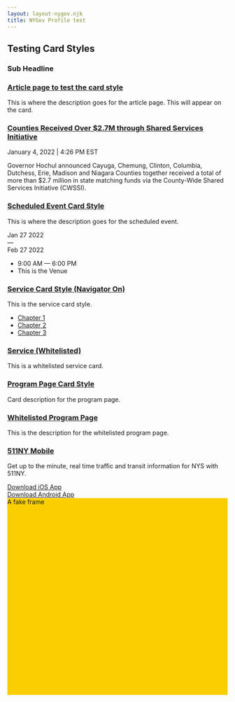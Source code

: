 ```yaml
---
layout: layout-nygov.njk
title: NYGov Profile test
---
```

<article class="p-landing-page -full-page">
    <div class="t-section -container">
        <div class="t-section__content -t_wrap">
            <div class="t-headline">
                <div>
                    <h2 class="a-title a-card__title">
                        Testing Card Styles
                    </h2>
                </div>
                <div>
                    <h3 class="a-headline a-card__subHeadline">Sub Headline</h3>
                </div>
            </div>
            <div class="t_cardsWrap">
                <div class="t_cardContainer">
                    <style>
                        .o-cardLogo.-index1.-paragraph1 {
                            background-image: url("https://nygovd8ode549.prod.acquia-sites.com/profiles/contrib/nygov/themes/custom/nygov-theme/nygov_theme/../storybook/assets/placeholders/NYGov_NYS_16x9.png");
                        }
                        .o-quickCardLogo.-index1.-paragraph1 {
                            background-image: url("https://nygovd8ode549.prod.acquia-sites.com/profiles/contrib/nygov/themes/custom/nygov-theme/nygov_theme/../storybook/assets/placeholders/NYGov_NYS_16x9.png");
                        }
                        .o-stats.-index1.-paragraph1 {
                            background-image: url("");
                        }
                        @media (min-width: 768px) {
                            .o-cardLogo.-index1.-paragraph1 {
                                background-image: url("https://nygovd8ode549.prod.acquia-sites.com/profiles/contrib/nygov/themes/custom/nygov-theme/nygov_theme/../storybook/assets/placeholders/NYGov_NYS_Square.png");
                            }
                        }
                        @media (min-width: 1024px) {
                            .o-cardLogo.-index1.-paragraph1 {
                                background-image: url("https://nygovd8ode549.prod.acquia-sites.com/profiles/contrib/nygov/themes/custom/nygov-theme/nygov_theme/../storybook/assets/placeholders/NYGov_NYS_16x9.png");
                            }
                        }
                    </style>
                    <article class="o-cardGlobalTablet">
                        <a href="/article-page-test-card-style" class="o-cardLogo -index1 -paragraph1" aria-label="Card Footer Label for Test Article Page"></a>
                        <div class="o-cardContent">
                            <div class="m-card__data">
                                <h3>
                                    <a class="a-card__label" href="/article-page-test-card-style">Article page to test the card style</a>
                                </h3>
                                <div class="a-text__html a-card__description"><p>This is where the description goes for the article page. This will appear on the card.&nbsp;</p></div>
                            </div>
                        </div>
                    </article>
                </div>
                <div class="t_cardContainer">
                    <style>
                        .o-cardLogo.-index1.-paragraph3 {
                            background-image: url("https://www.governor.ny.gov/sites/default/files/styles/card_vertical/public/thumbnails/image/GarbageTruck_TrashCan_SharedServices_Consolidate_Government_hero.jpg?h=b5f6a62e&itok=4_d6lFVz");
                        }
                        .o-quickCardLogo.-index1.-paragraph3 {
                            background-image: url("https://www.governor.ny.gov/sites/default/files/styles/card_vertical/public/thumbnails/image/GarbageTruck_TrashCan_SharedServices_Consolidate_Government_hero.jpg?h=b5f6a62e&itok=4_d6lFVz");
                        }
                        .o-stats.-index1.-paragraph3 {
                            background-image: url("");
                        }
                        @media (min-width: 768px) {
                            .o-cardLogo.-index1.-paragraph3 {
                                background-image: url("https://www.governor.ny.gov/sites/default/files/styles/card_horizontal/public/thumbnails/image/GarbageTruck_TrashCan_SharedServices_Consolidate_Government_hero.jpg?itok=cqeBMYHb");
                            }
                        }
                        @media (min-width: 1024px) {
                            .o-cardLogo.-index1.-paragraph3 {
                                background-image: url("https://www.governor.ny.gov/sites/default/files/styles/card_vertical/public/thumbnails/image/GarbageTruck_TrashCan_SharedServices_Consolidate_Government_hero.jpg?h=b5f6a62e&itok=4_d6lFVz");
                            }
                        }
                    </style>
                    <article class="o-cardGlobalTablet">
                        <a
                            href="/news/governor-hochul-announces-eight-counties-received-more-27-million-state-matching-funds-through"
                            class="o-cardLogo -index1 -paragraph3"
                            aria-label="Read the press release titled Counties Received Over $2.7M through Shared Services Initiative  "
                        ></a>
                        <div class="o-cardContent">
                            <div class="m-card__data">
                                <h3>
                                    <a class="a-card__label" href="/news/governor-hochul-announces-eight-counties-received-more-27-million-state-matching-funds-through">Counties Received Over $2.7M through Shared Services Initiative </a>
                                </h3>
                                <span class="a-date a-date-14 text-bold text-uppercase">January 4, 2022</span>
                                <span class="a-date a-date-14 text-uppercase">| 4:26 PM EST</span>
                                <div class="a-text__html a-card__description">
                                    <p>
                                        Governor&nbsp;Hochul&nbsp;announced Cayuga, Chemung, Clinton, Columbia, Dutchess, Erie, Madison and Niagara Counties together received a total of more than $2.7 million in state matching funds via the
                                        County-Wide Shared Services Initiative (CWSSI).
                                    </p>
                                </div>
                            </div>
                        </div>
                    </article>
                </div>
                <div class="t_cardContainerRight">
                    <style>
                        .o-cardLogo.-index3.-paragraph1 {
                            background-image: url("https://nygovd8ode549.prod.acquia-sites.com/sites/default/files/styles/card_vertical/public/2021-12/LGOption1.jpg?h=b5f6a62e&itok=vkOOWgd0");
                        }
                        .o-quickCardLogo.-index3.-paragraph1 {
                            background-image: url("https://nygovd8ode549.prod.acquia-sites.com/sites/default/files/styles/card_vertical/public/2021-12/LGOption1.jpg?h=b5f6a62e&itok=vkOOWgd0");
                        }
                        .o-stats.-index3.-paragraph1 {
                            background-image: url("");
                        }
                        @media (min-width: 768px) {
                            .o-cardLogo.-index3.-paragraph1 {
                                background-image: url("https://nygovd8ode549.prod.acquia-sites.com/sites/default/files/styles/card_horizontal/public/2021-12/LGOption1.jpg?itok=4DbDreWv");
                            }
                        }
                        @media (min-width: 1024px) {
                            .o-cardLogo.-index3.-paragraph1 {
                                background-image: url("https://nygovd8ode549.prod.acquia-sites.com/sites/default/files/styles/card_vertical/public/2021-12/LGOption1.jpg?h=b5f6a62e&itok=vkOOWgd0");
                            }
                        }
                    </style>
                    <article class="o-cardGlobalTablet">
                        <a href="/events/scheduled-event-card-style" class="o-cardLogo -index3 -paragraph1" aria-label="View Event Details for Scheduled Event Card Style Event"></a>
                        <div class="o-cardContent">
                            <div class="eventDescription">
                                <div class="m-card__data">
                                    <h3>
                                        <a class="a-card__label" href="/events/scheduled-event-card-style">Scheduled Event Card Style</a>
                                    </h3>
                                    <div class="a-text__html a-card__description"><p>This is where the description goes for the scheduled event.</p></div>
                                </div>
                            </div>
                            <div class="eventDetails">
                                <div class="m-eventDate">
                                    <div class="start">
                                        <span class="a-date a-date-14 -blue">Jan</span>
                                        <span class="a-date a-date-42-extraBold">27</span>
                                        <span class="a-date a-date-13-semiBold -year">2022</span>
                                    </div>
                                    <span class="dash">
                                        —
                                    </span>
                                    <div class="end">
                                        <span class="a-date a-date-14 -blue">Feb</span>
                                        <span class="a-date a-date-42-extraBold">27</span>
                                        <span class="a-date a-date-13-semiBold -year">2022</span>
                                    </div>
                                </div>
                                <ul class="eventTimePlace">
                                    <li class="time">
                                        <span class="clock icon-clock"></span>
                                        <span>9:00 AM</span>
                                        <span>
                                            —
                                        </span>
                                        <span>6:00 PM</span>
                                    </li>
                                    <li class="location">
                                        <span class="mapMarker icon-map-marker"></span>
                                        <span>This is the Venue</span>
                                    </li>
                                </ul>
                            </div>
                        </div>
                    </article>
                </div>
                <div class="t_cardContainer">
                    <style>
                        .o-cardLogo.-index4.-paragraph1 {
                            background-image: url("https://nygovd8ode549.prod.acquia-sites.com/sites/default/files/styles/card_vertical/public/2021-12/AlbanyCapitol.jpg?h=31c0c765&itok=DXoGzQvH");
                        }
                        .o-quickCardLogo.-index4.-paragraph1 {
                            background-image: url("https://nygovd8ode549.prod.acquia-sites.com/sites/default/files/styles/card_vertical/public/2021-12/AlbanyCapitol.jpg?h=31c0c765&itok=DXoGzQvH");
                        }
                        .o-stats.-index4.-paragraph1 {
                            background-image: url("");
                        }
                        @media (min-width: 768px) {
                            .o-cardLogo.-index4.-paragraph1 {
                                background-image: url("https://nygovd8ode549.prod.acquia-sites.com/sites/default/files/styles/card_horizontal/public/2021-12/AlbanyCapitol.jpg?itok=7_LF0m9e");
                            }
                        }
                        @media (min-width: 1024px) {
                            .o-cardLogo.-index4.-paragraph1 {
                                background-image: url("https://nygovd8ode549.prod.acquia-sites.com/sites/default/files/styles/card_vertical/public/2021-12/AlbanyCapitol.jpg?h=31c0c765&itok=DXoGzQvH");
                            }
                        }
                    </style>
                    <article class="o-cardGlobalTablet">
                        <a href="/services/service-card-style-navigator" class="o-cardLogo -index4 -paragraph1" aria-label="Card Footer Label"></a>
                        <div class="o-cardContent">
                            <div class="innerWrap">
                                <div class="linkDescription">
                                    <div class="m-card__data">
                                        <h3>
                                            <a class="a-card__label" href="/services/service-card-style-navigator">Service Card Style (Navigator On)</a>
                                        </h3>
                                        <div class="a-text__html a-card__description"><p>This is the service card style.</p></div>
                                    </div>
                                </div>
                                <div class="o-cardLinksWrapper">
                                    <div>
                                        <ul class="m-card__chapterLinks">
                                            <li>
                                                <a href="/services/service-card-style-navigator#chapter_1">
                                                    <div class="a-text__string a-card__links">Chapter 1</div>
                                                    <span class="a-link__icon">
                                                        <span class="fas fa-caret-right" aria-hidden="true"></span>
                                                    </span>
                                                </a>
                                            </li>
                                            <li>
                                                <a href="/services/service-card-style-navigator#chapter_2">
                                                    <div class="a-text__string a-card__links">Chapter 2</div>
                                                    <span class="a-link__icon">
                                                        <span class="fas fa-caret-right" aria-hidden="true"></span>
                                                    </span>
                                                </a>
                                            </li>
                                            <li>
                                                <a href="/services/service-card-style-navigator#chapter_3" class="m-card__lastLink">
                                                    <div class="a-text__string a-card__links">Chapter 3</div>
                                                    <span class="a-link__icon">
                                                        <span class="fas fa-caret-right" aria-hidden="true"></span>
                                                    </span>
                                                </a>
                                            </li>
                                        </ul>
                                    </div>
                                </div>
                            </div>
                        </div>
                    </article>
                </div>
                <div class="t_cardContainer">
                    <style>
                        .o-cardLogo.-index5.-paragraph1 {
                            background-image: url("https://nygovd8ode549.prod.acquia-sites.com/profiles/contrib/nygov/themes/custom/nygov-theme/nygov_theme/../storybook/assets/placeholders/NYGov_NYS_16x9.png");
                        }
                        .o-quickCardLogo.-index5.-paragraph1 {
                            background-image: url("https://nygovd8ode549.prod.acquia-sites.com/profiles/contrib/nygov/themes/custom/nygov-theme/nygov_theme/../storybook/assets/placeholders/NYGov_NYS_16x9.png");
                        }
                        .o-stats.-index5.-paragraph1 {
                            background-image: url("");
                        }
                        @media (min-width: 768px) {
                            .o-cardLogo.-index5.-paragraph1 {
                                background-image: url("https://nygovd8ode549.prod.acquia-sites.com/profiles/contrib/nygov/themes/custom/nygov-theme/nygov_theme/../storybook/assets/placeholders/NYGov_NYS_Square.png");
                            }
                        }
                        @media (min-width: 1024px) {
                            .o-cardLogo.-index5.-paragraph1 {
                                background-image: url("https://nygovd8ode549.prod.acquia-sites.com/profiles/contrib/nygov/themes/custom/nygov-theme/nygov_theme/../storybook/assets/placeholders/NYGov_NYS_16x9.png");
                            }
                        }
                    </style>
                    <article class="o-cardGlobalTablet">
                        <a href="/services/service-whitelisted" class="o-cardLogo -index5 -paragraph1" aria-label="Card Footer Label"></a>
                        <div class="o-cardContent">
                            <div class="innerWrap">
                                <div class="m-card__data">
                                    <h3>
                                        <a class="a-card__label" href="/services/service-whitelisted">Service (Whitelisted)</a>
                                    </h3>
                                    <div class="a-text__html a-card__description"><p>This is a whitelisted service card.&nbsp;</p></div>
                                </div>
                            </div>
                        </div>
                    </article>
                </div>
                <div class="t_cardContainerRight">
                    <style>
                        .o-cardLogo.-index6.-paragraph1 {
                            background-image: url("https://nygovd8ode549.prod.acquia-sites.com/profiles/contrib/nygov/themes/custom/nygov-theme/nygov_theme/../storybook/assets/placeholders/NYGov_NYS_16x9.png");
                        }
                        .o-quickCardLogo.-index6.-paragraph1 {
                            background-image: url("https://nygovd8ode549.prod.acquia-sites.com/profiles/contrib/nygov/themes/custom/nygov-theme/nygov_theme/../storybook/assets/placeholders/NYGov_NYS_16x9.png");
                        }
                        .o-stats.-index6.-paragraph1 {
                            background-image: url("");
                        }
                        @media (min-width: 768px) {
                            .o-cardLogo.-index6.-paragraph1 {
                                background-image: url("https://nygovd8ode549.prod.acquia-sites.com/profiles/contrib/nygov/themes/custom/nygov-theme/nygov_theme/../storybook/assets/placeholders/NYGov_NYS_Square.png");
                            }
                        }
                        @media (min-width: 1024px) {
                            .o-cardLogo.-index6.-paragraph1 {
                                background-image: url("https://nygovd8ode549.prod.acquia-sites.com/profiles/contrib/nygov/themes/custom/nygov-theme/nygov_theme/../storybook/assets/placeholders/NYGov_NYS_16x9.png");
                            }
                        }
                    </style>
                    <article class="o-cardGlobalTablet">
                        <a href="/programs/program-page-card-style" class="o-cardLogo -index6 -paragraph1" aria-label="Card Footer Label"></a>
                        <div class="o-cardContent">
                            <div class="m-card__data">
                                <h3>
                                    <a class="a-card__label" href="/programs/program-page-card-style">Program Page Card Style</a>
                                </h3>
                                <div class="a-text__html a-card__description"><p>Card description for the program page.</p></div>
                            </div>
                        </div>
                    </article>
                </div>
                <div class="t_cardContainer">
                    <style>
                        .o-cardLogo.-index7.-paragraph1 {
                            background-image: url("https://nygovd8ode549.prod.acquia-sites.com/profiles/contrib/nygov/themes/custom/nygov-theme/nygov_theme/../storybook/assets/placeholders/NYGov_NYS_16x9.png");
                        }
                        .o-quickCardLogo.-index7.-paragraph1 {
                            background-image: url("https://nygovd8ode549.prod.acquia-sites.com/profiles/contrib/nygov/themes/custom/nygov-theme/nygov_theme/../storybook/assets/placeholders/NYGov_NYS_16x9.png");
                        }
                        .o-stats.-index7.-paragraph1 {
                            background-image: url("");
                        }
                        @media (min-width: 768px) {
                            .o-cardLogo.-index7.-paragraph1 {
                                background-image: url("https://nygovd8ode549.prod.acquia-sites.com/profiles/contrib/nygov/themes/custom/nygov-theme/nygov_theme/../storybook/assets/placeholders/NYGov_NYS_Square.png");
                            }
                        }
                        @media (min-width: 1024px) {
                            .o-cardLogo.-index7.-paragraph1 {
                                background-image: url("https://nygovd8ode549.prod.acquia-sites.com/profiles/contrib/nygov/themes/custom/nygov-theme/nygov_theme/../storybook/assets/placeholders/NYGov_NYS_16x9.png");
                            }
                        }
                    </style>
                    <article class="o-cardGlobalTablet">
                        <a href="/programs/whitelisted-program-page" class="o-cardLogo -index7 -paragraph1" aria-label="Card Footer Label"></a>
                        <div class="o-cardContent">
                            <div class="m-card__data">
                                <h3>
                                    <a class="a-card__label" href="/programs/whitelisted-program-page">Whitelisted Program Page</a>
                                </h3>
                                <div class="a-text__html a-card__description"><p>This is the description for the whitelisted program page.</p></div>
                            </div>
                        </div>
                    </article>
                </div>
                <div class="t_cardContainer">
                    <style>
                        .o-cardLogo.-index8.-paragraph1 {
                            background-image: url("https://nygovd8ode549.prod.acquia-sites.com/sites/default/files/styles/card_vertical/public/2021-06/511NY_App.jpg?h=71f42276&itok=bo63ZZBZ");
                        }
                        .o-quickCardLogo.-index8.-paragraph1 {
                            background-image: url("https://nygovd8ode549.prod.acquia-sites.com/sites/default/files/styles/card_vertical/public/2021-06/511NY_App.jpg?h=71f42276&itok=bo63ZZBZ");
                        }
                        .o-stats.-index8.-paragraph1 {
                            background-image: url("https://nygovd8ode549.prod.acquia-sites.com/sites/default/files/styles/square_extra_large/public/2021-06/511NY_App.jpg?h=71f42276&itok=lziAL-mp");
                        }
                        @media (min-width: 768px) {
                            .o-cardLogo.-index8.-paragraph1 {
                                background-image: url("https://nygovd8ode549.prod.acquia-sites.com/sites/default/files/styles/card_horizontal/public/2021-06/511NY_App.jpg?itok=JU0iLMqO");
                            }
                        }
                        @media (min-width: 1024px) {
                            .o-cardLogo.-index8.-paragraph1 {
                                background-image: url("https://nygovd8ode549.prod.acquia-sites.com/sites/default/files/styles/card_vertical/public/2021-06/511NY_App.jpg?h=71f42276&itok=bo63ZZBZ");
                            }
                        }
                    </style>
                    <article class="o-cardGlobalTablet">
                        <a href="https://apps.apple.com/us/app/511ny/id943977454" class="o-cardLogo -index8 -paragraph1" aria-label="Learn More about 511NY Mobile"></a>
                        <div class="o-cardContent">
                            <div class="m-card__data">
                                <h3>
                                    <a class="a-card__label" href="https://apps.apple.com/us/app/511ny/id943977454">511NY Mobile</a>
                                </h3>
                                <div class="a-text__html a-card__description"><p>Get up to the minute, real time traffic and transit information for NYS with 511NY.</p></div>
                                <div class="o-cardFooter">
                                    <a
                                        class="mobileLink"
                                        href="https://itunes.apple.com/us/app/grand-central-tour-official/id1082342671?mt=8"
                                        data-ios="https://itunes.apple.com/us/app/grand-central-tour-official/id1082342671?mt=8"
                                        data-iostext=""
                                        data-android="https://play.google.com/store/apps/details?id=com.myorpheo.gct2"
                                        data-androidtext=""
                                        aria-label="Download the Grand Central Tour (Official) Application for apple devices"
                                    >
                                        <div class="m-card__footer">
                                            <span class="a-mobile__icon">
                                                <span class="fas fa-download" aria-hidden="true"></span>
                                            </span>
                                            <span class="m-card__linkText">Download iOS App</span>
                                        </div>
                                    </a>
                                    <a
                                        class="mobileLink"
                                        href="https://itunes.apple.com/us/app/grand-central-tour-official/id1082342671?mt=8"
                                        data-ios="https://itunes.apple.com/us/app/grand-central-tour-official/id1082342671?mt=8"
                                        data-iostext=""
                                        data-android="https://play.google.com/store/apps/details?id=com.myorpheo.gct2"
                                        data-androidtext=""
                                        aria-label="Download the Grand Central Tour (Official) Application android devices"
                                    >
                                        <div class="m-card__footer">
                                            <span class="a-mobile__icon">
                                                <span class="fas fa-download" aria-hidden="true"></span>
                                            </span>
                                            <span class="m-card__linkText">Download Android App</span>
                                        </div>
                                    </a>
                                </div>
                            </div>
                        </div>
                    </article>
                </div>
            </div>
        </div>
        <div class="t-section__content">
            <div style="background-color: #face00; height: 450px;">A fake frame</div>
        </div>
    </div>
</article>
